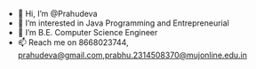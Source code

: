 - 👋 Hi, I’m @Prahudeva
- 👀 I’m interested in Java Programming and Entrepreneurial 
- 🌱 I’m B.E. Computer Science Engineer 
- 📫 Reach me on 8668023744, prahudeva@gmail.com,prabhu.2314508370@mujonline.edu.in

<!---
Prahudeva/Prahudeva is a ✨ special ✨ repository because its `README.md` (this file) appears on your GitHub profile.
You can click the Preview link to take a look at your changes.
--->
